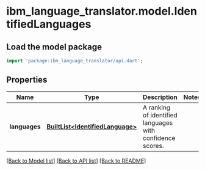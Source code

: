 # ibm_language_translator.model.IdentifiedLanguages

## Load the model package
```dart
import 'package:ibm_language_translator/api.dart';
```

## Properties
Name | Type | Description | Notes
------------ | ------------- | ------------- | -------------
**languages** | [**BuiltList&lt;IdentifiedLanguage&gt;**](IdentifiedLanguage.md) | A ranking of identified languages with confidence scores. | 

[[Back to Model list]](../../README.md#documentation-for-models) [[Back to API list]](../../README.md#documentation-for-api-endpoints) [[Back to README]](../../README.md)


